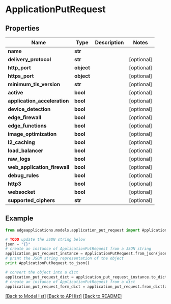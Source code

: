 # ApplicationPutRequest


## Properties
Name | Type | Description | Notes
------------ | ------------- | ------------- | -------------
**name** | **str** |  | 
**delivery_protocol** | **str** |  | [optional] 
**http_port** | **object** |  | [optional] 
**https_port** | **object** |  | [optional] 
**minimum_tls_version** | **str** |  | [optional] 
**active** | **bool** |  | [optional] 
**application_acceleration** | **bool** |  | [optional] 
**device_detection** | **bool** |  | [optional] 
**edge_firewall** | **bool** |  | [optional] 
**edge_functions** | **bool** |  | [optional] 
**image_optimization** | **bool** |  | [optional] 
**l2_caching** | **bool** |  | [optional] 
**load_balancer** | **bool** |  | [optional] 
**raw_logs** | **bool** |  | [optional] 
**web_application_firewall** | **bool** |  | [optional] 
**debug_rules** | **bool** |  | [optional] 
**http3** | **bool** |  | [optional] 
**websocket** | **bool** |  | [optional] 
**supported_ciphers** | **str** |  | [optional] 

## Example

```python
from edgeapplications.models.application_put_request import ApplicationPutRequest

# TODO update the JSON string below
json = "{}"
# create an instance of ApplicationPutRequest from a JSON string
application_put_request_instance = ApplicationPutRequest.from_json(json)
# print the JSON string representation of the object
print ApplicationPutRequest.to_json()

# convert the object into a dict
application_put_request_dict = application_put_request_instance.to_dict()
# create an instance of ApplicationPutRequest from a dict
application_put_request_form_dict = application_put_request.from_dict(application_put_request_dict)
```
[[Back to Model list]](../README.md#documentation-for-models) [[Back to API list]](../README.md#documentation-for-api-endpoints) [[Back to README]](../README.md)


